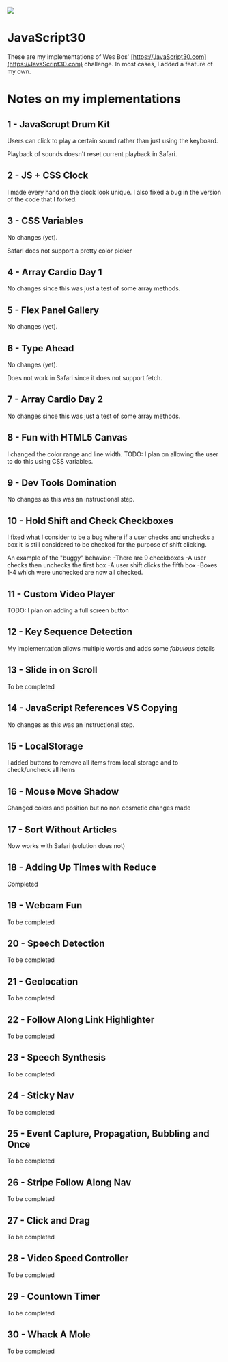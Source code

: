 ![](https://javascript30.com/images/JS3-social-share.png)

# JavaScript30

These are my implementations of Wes Bos' [https://JavaScript30.com](https://JavaScript30.com) challenge. In most cases, I added a feature of my own.

# Notes on my implementations

## 1 - JavaScrupt Drum Kit

Users can click to play a certain sound rather than just using the keyboard.

Playback of sounds doesn't reset current playback in Safari.

## 2 - JS + CSS Clock

I made every hand on the clock look unique. I also fixed a bug in the version of the code that I forked.

## 3 - CSS Variables

No changes (yet).

Safari does not support a pretty color picker

## 4 - Array Cardio Day 1

No changes since this was just a test of some array methods.

## 5 - Flex Panel Gallery

No changes (yet).

## 6 - Type Ahead

No changes (yet).

Does not work in Safari since it does not support fetch.

## 7 - Array Cardio Day 2

No changes since this was just a test of some array methods.

## 8 - Fun with HTML5 Canvas

I changed the color range and line width. TODO: I plan on allowing the user to do this using CSS variables.

## 9 - Dev Tools Domination

No changes as this was an instructional step.

## 10 - Hold Shift and Check Checkboxes

I fixed what I consider to be a bug where if a user checks and unchecks a box it is still considered to be checked for the purpose of shift clicking.

An example of the "buggy" behavior:
-There are 9 checkboxes
-A user checks then unchecks the first box
-A user shift clicks the fifth box
-Boxes 1-4 which were unchecked are now all checked.

## 11 - Custom Video Player

TODO: I plan on adding a full screen button

## 12 - Key Sequence Detection

My implementation allows multiple words and adds some *fabulous* details

## 13 - Slide in on Scroll

To be completed

## 14 - JavaScript References VS Copying

No changes as this was an instructional step.

## 15 - LocalStorage

I added buttons to remove all items from local storage and to check/uncheck all items

## 16 - Mouse Move Shadow

Changed colors and position but no non cosmetic changes made

## 17 - Sort Without Articles

Now works with Safari (solution does not)

## 18 - Adding Up Times with Reduce

Completed

## 19 - Webcam Fun

To be completed

## 20 - Speech Detection

To be completed

## 21 - Geolocation

To be completed

## 22 - Follow Along Link Highlighter

To be completed

## 23 - Speech Synthesis

To be completed

## 24 - Sticky Nav

To be completed

## 25 - Event Capture, Propagation, Bubbling and Once

To be completed

## 26 - Stripe Follow Along Nav

To be completed

## 27 - Click and Drag

To be completed

## 28 - Video Speed Controller

To be completed

## 29 - Countown Timer

To be completed

## 30 - Whack A Mole

To be completed
